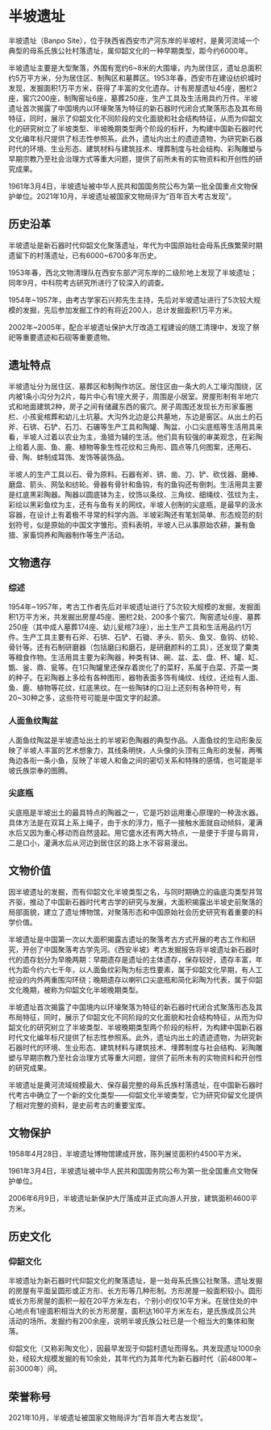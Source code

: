 # 半坡遗址

半坡遗址（Banpo Site），位于陕西省西安市浐河东岸的半坡村，是黄河流域一个典型的母系氏族公社村落遗址，属仰韶文化的一种早期类型，距今约6000年。

半坡遗址主要是大型聚落，外围有宽约6~8米的大围壕，内为居住区，遗址总面积约5万平方米，分为居住区、制陶区和墓葬区。1953年春，西安市在建设纺织城时发现，发掘面积1万平方米，获得了丰富的文化遗存。计有房屋遗址45座，圈栏2座，窖穴200座，制陶窑址6座，墓葬250座，生产工具及生活用具约万件。半坡遗址首次揭露了中国境内以环壕聚落为特征的新石器时代闭合式聚落形态及其布局特征，同时，展示了仰韶文化不同阶段的文化面貌和社会结构特征，从而为仰韶文化的研究树立了半坡类型、半坡晚期类型两个阶段的标杆，为构建中国新石器时代文化编年标尺提供了标志性参照系。此外，遗址内出土的遗迹遗物，为研究新石器时代的环境、生业形态、建筑材料与建筑技术、埋葬制度与社会结构、彩陶雕塑与早期宗教乃至社会治理方式等重大问题，提供了前所未有的实物资料和开创性的研究成果。

1961年3月4日，半坡遗址被中华人民共和国国务院公布为第一批全国重点文物保护单位。2021年10月，半坡遗址被国家文物局评为“百年百大考古发现”。

## 历史沿革

半坡遗址是新石器时代仰韶文化聚落遗址，年代为中国原始社会母系氏族繁荣时期遗留下的村落遗址，已有6000~6700多年历史。

1953年春，西北文物清理队在西安东部浐河东岸的二级阶地上发现了半坡遗址；同年9月，中科院考古研究所进行了较深入的调查。

1954年~1957年，由考古学家石兴邦先生主持，先后对半坡遗址进行了5次较大规模的发掘，先后参加发掘工作的有将近200人，总计发掘面积1万平方米。

2002年~2005年，配合半坡遗址保护大厅改造工程建设的随工清理中，发现了祭祀等重要遗迹和石砚等重要遗物。

## 遗址特点

半坡遗址分为居住区、墓葬区和制陶作坊区。居住区由一条大的人工壕沟围绕，区内被1条小沟分为2片，每片中心有1座大房子，周围是小居室。房屋形制有半地穴式和地面建筑2种，房子之间有储藏东西的窖穴。房子周围还发现长方形家畜圈栏、小孩瓮棺葬和幼儿土坑墓。大沟外北边是公共墓地，东边是窑区。从出土的石斧、石锛、石铲、石刀、石碾等生产工具和陶罐、陶盆、小口尖底瓶等生活用具来看，半坡人过着以农业为主，渔猎为辅的生活。他们具有较强的审美观念，在彩陶上绘着人面、鱼、鹿、植物等象生性花纹和三角形、圆点等几何图案，还用石、骨、陶、蚌制成耳饰、发饰等装饰品。

半坡人的生产工具以石、骨为原料。石器有斧、锛、凿、刀、铲、砍伐器、磨棒、磨盘、箭头、网坠和纺轮。骨器有骨针和鱼钩，有的鱼钩还有倒刺。生活用具主要是红底黑彩陶器。陶器以圆底钵为主，纹饰以条纹、三角纹、细绳纹、弦纹为主，彩绘以黑彩鱼纹为主，还有与鱼有关的网纹。半坡人创制的尖底瓶，是最早的汲水容器，在设计上有着极不寻常的科学内涵。半坡彩陶还有笔划简单、形态规范的刻划符号，似是原始的中国文字雏形。资料表明，半坡人已从事原始农耕，兼有鱼猎、家畜饲养和陶器制作等生产活动。

## 文物遗存

### 综述

1954年~1957年，考古工作者先后对半坡遗址进行了5次较大规模的发掘，发掘面积1万平方米，共发掘出房屋45座、圈栏2处、200多个窖穴、陶窑遗址6座、墓葬250座（其中成人墓葬174座、幼儿瓮棺73座），出土生产工具和生活用品约1万件。生产工具主要有石斧、石锛、石铲、石锄、矛头、箭头、鱼叉、鱼钩、纺轮、骨针等。还有石制研磨器（包括磨臼和磨石，是研磨颜料的工具），还发现了粟类等粮食作物。生活用具主要为彩陶器，种类有钵、碗、盆、盂、盘、杯、罐、缸、甑、釜、鼎、瓮等。在1只陶罐里还保存着炭化了的菜籽，系属于白菜、芥菜一类的种子。在彩陶器上多绘有各种图形，器物表面多饰有绳纹、线纹，还绘有人面、鱼、鹿、植物等花纹，红底黑纹。在一些陶钵的口沿上还刻有各种符号，有20~30种之多，这些符号可能是中国文字的起源。

### 人面鱼纹陶盆

人面鱼纹陶盆是半坡遗址出土的半坡彩色陶器的典型作品。人面鱼纹的生动形象反映了半坡人丰富的艺术想象力，其线条明快，人头像的头顶有三角形的发髻，两嘴角边各衔一条小鱼，反映了半坡人和鱼之间的密切关系和特殊的感情，也可能是半坡氏族崇奉的图腾。

### 尖底瓶

尖底瓶是半坡出土的最具特点的陶器之一，它是巧妙运用重心原理的一种汲水器。具体方法是在双耳上系上绳子，由于水的浮力，瓶子一接触水面就自动倾斜，灌满水后又因为重心移动而自然竖起。用它盛水还有两大特点，一是便于手提与肩背，二是口小，灌满水后从河边到居住区的路上水不容易漫出。

## 文物价值

因半坡遗址的发掘，而有仰韶文化半坡类型之名，与同时期确立的庙底沟类型并驾齐驱，推动了中国新石器时代考古学的研究与发展，大面积揭露出半坡史前聚落的局部面貌，建立了遗址博物馆，对聚落形态和中国原始社会历史研究有着重要的科学价值。

半坡遗址是中国第一次以大面积揭露古遗址的聚落考古方式开展的考古工作和研究，开创了中国聚落考古学先河。《西安半坡》考古发掘报告将半坡遗址新石器时代的遗存划分为早晚两期：早期遗存是遗址的主体遗存，保存较好，遗存丰富，年代为距今约六七千年，以人面鱼纹彩陶为标志性要素，属于仰韶文化早期，有人工挖设的内外两重围沟环绕；晚期遗存以喇叭口尖底瓶和简化彩陶为代表，属于仰韶文化晚期，被称为仰韶文化半坡晚期类型。

半坡遗址首次揭露了中国境内以环壕聚落为特征的新石器时代闭合式聚落形态及其布局特征，同时，展示了仰韶文化不同阶段的文化面貌和社会结构特征，从而为仰韶文化的研究树立了半坡类型、半坡晚期类型两个阶段的标杆，为构建中国新石器时代文化编年标尺提供了标志性参照系。此外，遗址内出土的遗迹遗物，为研究新石器时代的环境、生业形态、建筑材料与建筑技术、埋葬制度与社会结构、彩陶雕塑与早期宗教乃至社会治理方式等重大问题，提供了前所未有的实物资料和开创性的研究成果。

半坡遗址是黄河流域规模最大、保存最完整的母系氏族村落遗址，在中国新石器时代考古中确立了一个新的文化类型——仰韶文化半坡类型，它为研究仰留文化提供了相对完整的资料，是史前考古的重要宝库。

## 文物保护

1958年4月28日，半坡遗址博物馆建成开放，陈列展览面积约4500平方米。

1961年3月4日，半坡遗址被中华人民共和国国务院公布为第一批全国重点文物保护单位。

2006年6月9日，半坡遗址新保护大厅落成并正式向游人开放，建筑面积4600平方米。

## 历史文化

### 仰韶文化

半坡遗址为新石器时代仰韶文化的聚落遗址，是一处母系氏族公社聚落。遗址发掘的房屋有平面呈圆形或正方形、长方形等几种形制。方形房屋一般面积较小。圆形或长方形房屋的面积一般在20平方米左右，个别小的仅10平方米。在居住处的中心地点有1座面积相当大的长方形房屋，面积达160平方米左右，是氏族成员公共活动的场所。发掘约有200余座，说明半坡氏族公社已是一个相当大的集体和聚落。

仰韶文化（又称彩陶文化），因最早发现于仰韶村遗址而得名。共发现遗址1000余处，经较大规模发掘的有10余处，其年代约为其年代为新石器时代（前4800年~前3000年）间。

## 荣誉称号

2021年10月，半坡遗址被国家文物局评为“百年百大考古发现”。